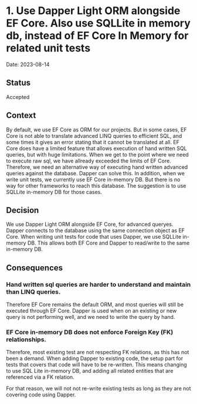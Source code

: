 # 1. Use Dapper Light ORM alongside EF Core. Also use SQLLite in memory db, instead of EF Core In Memory for related unit tests

Date: 2023-08-14

## Status

Accepted

## Context

By default, we use EF Core as ORM for our projects. But in some cases, EF Core is not able to translate advanced LINQ queries to efficient SQL, and some times it gives an error stating that it cannot be translated at all. 
EF Core does have a limited feature that allows execution of hand written SQL queries, but with huge limitations. When we get to the point where we need to execute raw sql, we have allready exceeded the limits of EF Core. 
Therefore, we need an alternative way of executing hand written advanced queries against the database. Dapper can solve this.
In addition, when we write unit tests, we currently use EF Core in-memory DB. But there is no way for other frameworks to reach this database. 
The suggestion is to use SQLLite in-memory DB for those cases.


## Decision

We use Dapper Light ORM alongside EF Core, for advanced queryes. Dapper connects to the database using the same connection object as EF Core.
When writing unit tests for code that uses Dapper, we use SQLLite in-memory DB. This allows both EF Core and Dapper to read/write to the same in-memory DB.


## Consequences

### Hand written sql queries are harder to understand and maintain than LINQ queries.
Therefore EF Core remains the default ORM, and most queries will still be executed through EF Core.
Dapper is used when on an existing or new query is not performing well, and we need to write the query by hand.

### EF Core in-memory DB does not enforce Foreign Key (FK) relationships.
Therefore, most existing test are not respecting FK relations, as this has not been a demand.
When adding Dapper to existing code, the setup part for tests that covers that code will have to be re-written.
This means changing to use SQL Lite in-memory DB, and adding all related entities that are referenced via a FK relation.

For that reason, we will not not re-write existing tests as long as they are not covering code using Dapper.   